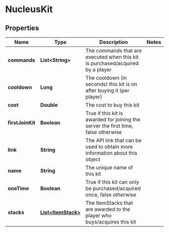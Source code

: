
# NucleusKit

## Properties
Name | Type | Description | Notes
------------ | ------------- | ------------- | -------------
**commands** | **List&lt;String&gt;** | The commands that are executed when this kit is purchased/acquired by a player | 
**cooldown** | **Long** | The cooldown (in seconds) this kit is on after buying it (per player) | 
**cost** | **Double** | The cost to buy this kit | 
**firstJoinKit** | **Boolean** | True if this kit is awarded for joining the server the first time, false otherwise | 
**link** | **String** | The API link that can be used to obtain more information about this object | 
**name** | **String** | The unique name of this kit | 
**oneTime** | **Boolean** | True if this kit can only be purchased/acquired once, false otherwise | 
**stacks** | [**List&lt;ItemStack&gt;**](ItemStack.md) | The ItemStacks that are awarded to the player who buys/acquires this kit | 



